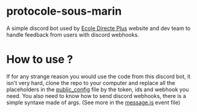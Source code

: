 # protocole-sous-marin
A simple discord bot used by [Ecole Directe Plus](https://ecole-directe.plus) website and dev team to handle feedback from users with discord webhooks.

# How to use ?

If for any strange reason you would use the code from this discord bot, it isn't very hard, clone the repo to your computer and replace all the placeholders in the [public_config](github.com/Magic-Fishes/protocole-sous-marin) file by the token, ids and webhook you need. You also need to know how to send discord webhooks, there is a simple syntaxe made of args. (See more in the [message.js](github.com/Magic-Fishes/protocole-sous-marin) event file) 